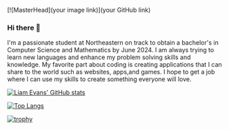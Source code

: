 [![MasterHead](your image link)](your GitHub link)

### Hi there 👋

I'm a passionate student at Northeastern on track to obtain a bachelor's in Computer Science and Mathematics by June 2024. I am always trying to learn new languages and enhance my problem solving skills and knowledge. My favorite part about coding is creating applications that I can share to the world such as websites, apps,and games. I hope to get a job where I can use my skills to create something everyone will love.
<!--
**snavemail/snavemail** is a ✨ _special_ ✨ repository because its `README.md` (this file) appears on your GitHub profile.

Here are some ideas to get you started:

- 🔭 I’m currently working on personal coding projects
- 🌱 I’m currently learning Java and trying to get better at Web Development
- 👯 I’m looking to collaborate on web development
- 💬 Ask me about anything basketball related
- 📫 How to reach me: 
- 😄 Pronouns: He/Him
- ⚡ Fun fact: The world's largest snowflake on record measured 15 inches wide and 8 inches thick.
-->

[![Liam Evans' GitHub stats](https://github-readme-stats.vercel.app/api?username=snavemail&count_private=true&show_icons=true&theme=moltack)](https://github.com/sanvemail/github-readme-stats)

[![Top Langs](https://github-readme-stats.vercel.app/api/top-langs/?username=snavemail)](https://github.com/snavemail/github-readme-stats)

[![trophy](https://github-profile-trophy.vercel.app/?username=snavemail&theme=moltack)](https://github.com/snavemail/github-profile-trophy)
